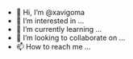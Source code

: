 - 👋 Hi, I’m @xavigoma
- 👀 I’m interested in ...
- 🌱 I’m currently learning ...
- 💞️ I’m looking to collaborate on ...
- 📫 How to reach me ...

<!---
xavigoma/xavigoma is a ✨ special ✨ repository because its `README.md` (this file) appears on your GitHub profile.
You can click the Preview link to take a look at your changes.
--->
